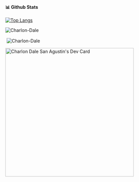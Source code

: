 #### 📊 **Github Stats**

[![Top Langs](https://github-readme-stats.vercel.app/api/top-langs/?username=Charlon-Dale&layout=compact&langs_count=10&hide=Batchfile,XSLT,Makefile,shell,dockerfile,Objective-C,Starlark,Ruby,Hack)](https://github.com/anuraghazra/github-readme-stats)


<p><img align="center" src="https://github-readme-streak-stats.herokuapp.com/?user=Charlon-Dale" alt="Charlon-Dale" /></p>

<p>&nbsp;<img align="center" src="https://github-readme-stats.vercel.app/api?username=Charlon-Dale&count_private=true&show_icons=true" alt="Charlon-Dale" /></p>

<a href="https://app.daily.dev/heychadie"><img src="https://api.daily.dev/devcards/20f13e3535634b8f8eb13f7ef0a8d2c2.png?r=osf" width="400" alt="Charlon Dale San Agustin's Dev Card"/></a>

<!-- <p align="left"><img src="https://komarev.com/ghpvc/?username=Charlon-Dale&label=Profile%20views&color=0e75b6&style=flat" alt="Charlon-Dale" /></p> -->

<!--
**Charlon-Dale/Charlon-Dale** is a ✨ _special_ ✨ repository because its `README.md` (this file) appears on your GitHub profile.

Here are some ideas to get you started:

- 🔭 I’m currently working on ...
- 🌱 I’m currently learning ...
- 👯 I’m looking to collaborate on ...
- 🤔 I’m looking for help with ...
- 💬 Ask me about ...
- 📫 How to reach me: ...
- 😄 Pronouns: ...
- ⚡ Fun fact: ...
-->
